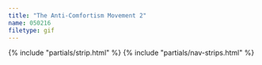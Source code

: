 ```yaml
---
title: "The Anti-Comfortism Movement 2"
name: 050216
filetype: gif
---
```


{% include "partials/strip.html" %}
{% include "partials/nav-strips.html" %}